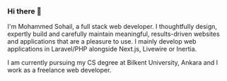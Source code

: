 ### Hi there 👋

I'm Mohammed Sohail, a full stack web developer.
I thoughtfully design, expertly build and carefully maintain meaningful, results-driven websites and applications that are a pleasure to use. I mainly develop web applications in Laravel/PHP alongside Next.js, Livewire or Inertia.

I am currently pursuing my CS degree at Bilkent University, Ankara and I work as a freelance web developer.

<!--
**thecrazybob/thecrazybob** is a ✨ _special_ ✨ repository because its `README.md` (this file) appears on your GitHub profile.

Here are some ideas to get you started:

- 🔭 I’m currently working on ...
- 🌱 I’m currently learning ...
- 👯 I’m looking to collaborate on ...
- 🤔 I’m looking for help with ...
- 💬 Ask me about ...
- 📫 How to reach me: ...
- 😄 Pronouns: ...
- ⚡ Fun fact: ...
-->
